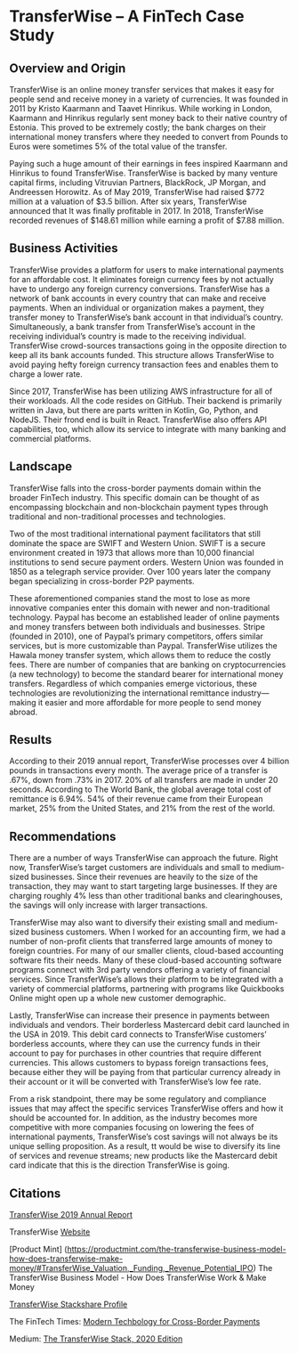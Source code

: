 # TransferWise – A FinTech Case Study


## Overview and Origin

TransferWise is an online money transfer services that makes it easy for people send and receive money in a variety of currencies.  It was founded in 2011 by Kristo Kaarmann and Taavet Hinrikus.  While working in London, Kaarmann and Hinrikus regularly sent money back to their native country of Estonia.  This proved to be extremely costly; the bank charges on their international money transfers where they needed to convert from Pounds to Euros were sometimes 5% of the total value of the transfer.  

Paying such a huge amount of their earnings in fees inspired Kaarmann and Hinrikus to found TransferWise.  TransferWise is backed by many venture capital firms, including Vitruvian Partners, BlackRock, JP Morgan, and Andreessen Horowitz.  As of May 2019, TransferWise had raised $772 million at a valuation of $3.5 billion.  After six years, TransferWise announced that It was finally profitable in 2017.  In 2018, TransferWise recorded revenues of $148.61 million while earning a profit of $7.88 million.


## Business Activities

TransferWise provides a platform for users to make international payments for an affordable cost.  It eliminates foreign currency fees by not actually have to undergo any foreign currency conversions.  TransferWise has a network of bank accounts in every country that can make and receive payments.  When an individual or organization makes a payment, they transfer money to TransferWise’s bank account in that individual’s country.  Simultaneously, a bank transfer from TransferWise’s account in the receiving individual’s country is made to the receiving individual.  TransferWise crowd-sources transactions going in the opposite direction to keep all its bank accounts funded.  This structure allows TransferWise to avoid paying hefty foreign currency transaction fees and enables them to charge a lower rate.

Since 2017, TransferWise has been utilizing AWS infrastructure for all of their workloads.  All the code resides on GitHub.  Their backend is primarily written in Java, but there are parts written in Kotlin, Go, Python, and NodeJS.  Their frond end is built in React.  TransferWise also offers API capabilities, too, which allow its service to integrate with many banking and commercial platforms.


## Landscape

TransferWise falls into the cross-border payments domain within the broader FinTech industry.  This specific domain can be thought of as encompassing blockchain and non-blockchain payment types through traditional and non-traditional processes and technologies.

Two of the most traditional international  payment facilitators that still dominate the space are SWIFT and Western Union.  SWIFT is a secure environment created in 1973 that allows more than 10,000 financial institutions to send secure payment orders.  Western Union was founded in 1850 as a telegraph service provider.  Over 100 years later the company began specializing in cross-border P2P payments.  

These aforementioned companies stand the most to lose as more innovative companies enter this domain with newer and non-traditional technology.  Paypal has become an established leader of online payments and money transfers between both individuals and businesses.  Stripe (founded in 2010), one of Paypal’s primary competitors, offers similar services, but is more customizable than Paypal.  TransferWise utilizes the Hawala money transfer system, which allows them to reduce the costly fees.  There are number of companies that are banking on cryptocurrencies (a new technology) to become the standard bearer for international money transfers.  Regardless of which companies emerge victorious, these technologies are revolutionizing the international remittance industry—making it easier and more affordable for more people to send money abroad.  


## Results

According to their 2019 annual report, TransferWise processes over 4 billion pounds in transactions every month.  The average price of a transfer is .67%, down from .73% in 2017.  20% of all transfers are made in under 20 seconds.  According to The World Bank, the global average total cost of remittance is 6.94%.  54% of their revenue came from their European market,  25% from the United States, and 21% from the rest of the world.


## Recommendations

There are a number of ways TransferWise can approach the future.  Right now, TransferWise’s target customers are individuals and small to medium-sized businesses.  Since their revenues are heavily to the size of the transaction, they may want to start targeting large businesses.  If they are charging roughly 4% less than other traditional banks and clearinghouses, the savings will only increase with larger transactions.

TransferWise may also want to diversify their existing small and medium-sized business customers.  When I worked for an accounting firm, we had a number of non-profit clients that transferred large amounts of money to foreign countries.  For many of our smaller clients, cloud-based accounting software fits their needs.  Many of these cloud-based accounting software programs connect with 3rd party vendors offering a variety of financial services.  Since TransferWise’s allows their platform to be integrated with a variety of commercial platforms, partnering with programs like Quickbooks Online might open up a whole new customer demographic.

Lastly, TransferWise can increase their presence in payments between individuals and vendors.  Their borderless Mastercard debit card launched in the USA in 2019.  This debit card connects to TransferWise customers’ borderless accounts, where they can use the currency funds in their account to pay for purchases in other countries that require different currencies.  This allows customers to bypass foreign transactions fees, because either they will be paying from that particular currency already in their account or it will be converted with TransferWise’s low fee rate.

From a risk standpoint, there may be some regulatory and compliance issues that may affect the specific services TransferWise offers and how it should be accounted for.  In addition, as the industry becomes more competitive with more companies focusing on lowering the fees of international payments, TransferWise’s cost savings will not always be its unique selling proposition.  As a result, tt would be wise to diversify its line of services  and revenue streams; new products like the Mastercard debit card indicate that this is the direction TransferWise is going.


## Citations

[TransferWise 2019 Annual Report](https://transferwise.com/gb/blog/annualreport2019)

TransferWise [Website](https://transferwise.com/us)

[Product Mint] (https://productmint.com/the-transferwise-business-model-how-does-transferwise-make-money/#TransferWise_Valuation,_Funding,_Revenue_Potential_IPO) The TransferWise Business Model - How Does TransferWise Work & Make Money

[TransferWise Stackshare Profile](https://stackshare.io/transferwise#stacks)

The FinTech Times: [Modern Techbology for Cross-Border Payments](https://thefintechtimes.com/cross-border-payments/)

Medium: [The TransferWise Stack, 2020 Edition](https://medium.com/transferwise-engineering/the-transferwise-stack-2020-edition-68f70267501b)
